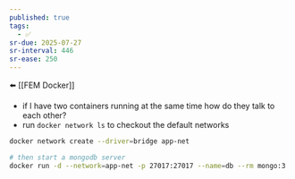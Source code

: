 ```yaml
---
published: true
tags:
  - ✅
sr-due: 2025-07-27
sr-interval: 446
sr-ease: 250
---
```

⬅️ [[FEM Docker]]

- if I have two containers running at the same time  how do they talk to each other?
- run `docker network ls` to checkout the default networks

```bash
docker network create --driver=bridge app-net

# then start a mongodb server
docker run -d --network=app-net -p 27017:27017 --name=db --rm mongo:3
```